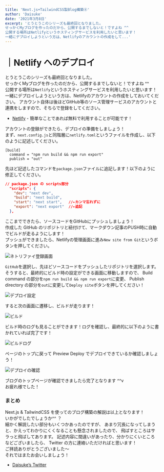 ```yaml
---
title: 'Next.js+TailwindCSS製Blog構築⑧'
author: 'Daisuke'
date: '2021年3月8日'
excerpt: 'とうとうこのシリーズも最終回となりました。  
せっかくMyブログを作ったのだから、公開するまでしないと！ですよね ^^  
公開する場所はNetlifyというホスティングサービスを利用したいと思います！
一緒にデプロイしようという方は、Netlifyのアカウントの作成をして...'
---
```


# ｜Netlify へのデプロイ
とうとうこのシリーズも最終回となりました。  
せっかくMyブログを作ったのだから、公開するまでしないと！ですよね ^^  
公開する場所は`Netlify`というホスティングサービスを利用したいと思います！
一緒にデプロイしようという方は、Netlifyのアカウントの作成をしておいてください。
アカウント自体は後ほどGitHub等のソース管理サービスのアカウントと連携をしますので、そちらで登録をしてください。

- [Netlify](https://www.netlify.com/) - 簡単なことであれば無料で利用することが可能です！

アカウントの登録ができたら、デプロイの準備をしましょう！  
まず、`next.config.js`と同階層に`netlify.toml`というファイルを作成し、以下のように記述してください。
```
[build]
  command = "npm run build && npm run export"
  publish = "out"
```
先ほど記述したコマンドを`package.json`ファイルに追記します！以下のように修正してください。
```json
// package.json の scripts部分
  "scripts": {
    "dev": "next dev",
    "build": "next build",
    "start": "next start",   //←カンマ忘れずに
    "export": "next export"  //←追記
  },
```
ここまでできたら、ソースコードをGitHubにプッシュしましょう！  
作成した GitHub のリポジトリと紐付けて、マークダウン記事のPUSH時に自動でビルドが走るようにします！  
プッシュができましたら、Netlifyの管理画面に進み`New site from Git`というボタンを押してください。

![ネトリファイ登録画面](/images/create_new.png)

`GitHub`を選択し、先ほどソースコードをプッシュしたリポジトリを選択します。
そうすると、最終的にビルド時の設定ができる画面に移動しますので、
Build command の部分を`npm run build && npm run export`に変更、
Publish directory の部分を`out`に変更して`Deploy site`ボタンを押してください！

![デプロイ設定](/images/netlify_setting.png)

すると次の画面に遷移し、ビルドが走ります！

![ビルド](/images/build.png)

ビルド時のログも見ることができます！ログを確認し、最終的に以下のように書かれていれば完了です！

![ビルドログ](/images/finish.png)

ページのトップに戻って Preview Deploy でデプロイできているか確認しましょう！

![デプロイの確認](/images/preview.png)

ブログのトップページが確認できましたら完了となります ^^v  
お疲れ様でした！

### まとめ
Next.js & TailwindCSS を使ってのブログ構築の解説は以上となります！  
いかがでしたでしょうか^^ ？  
細かく解説したい部分もいくつかあったのですが、
あまり冗長になってしまうと、かえってわかりにくくなることも懸念されましたので、
飛ばすところはサラっと飛ばしてあります。
記述内容に間違いがあったり、分かりにくいところなどございましたら、
Twitter の方に連絡いただければと思います！  
ご拝読ありがとうございました〜  
それではまたお会いしましょう！

- [Daisuke’s Twitter](https://twitter.com/daisuke_phper)